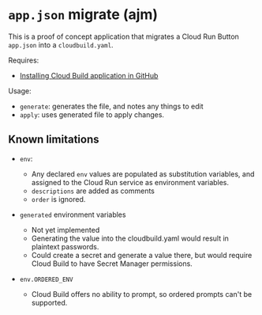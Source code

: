 # `app.json` migrate (ajm)

This is a proof of concept application that migrates a Cloud Run Button `app.json` into a `cloudbuild.yaml`. 

Requires: 

* [Installing Cloud Build application in GitHub](https://cloud.google.com/build/docs/automating-builds/github/connect-repo-github?generation=2nd-gen)

Usage: 

* `generate`: generates the file, and notes any things to edit
* `apply`: uses generated file to apply changes.  

## Known limitations

 * `env`: 
    - Any declared `env` values are populated as substitution variables, and assigned to the Cloud Run service as environment variables.
    - `descriptions` are added as comments
    - `order` is ignored. 


 * `generated` environment variables
    - Not yet implemented
    - Generating the value into the cloudbuild.yaml would result in plaintext passwords. 
    - Could create a secret and generate a value there, but would require Cloud Build to have Secret Manager permissions. 

 * `env.ORDERED_ENV`
    - Cloud Build offers no ability to prompt, so ordered prompts can't be supported. 